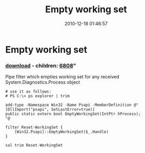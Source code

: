 ﻿---
pid:            2413
parent:         0
children:       6808
poster:         amirul
title:          Empty working set
date:           2010-12-18 01:46:57
format:         posh
---

# Empty working set

### [download](2413.ps1) - children: [6808](6808.md)"

Pipe filter which empties working set for any received System.Diagnostics.Process object

```posh
# use it as follows:
# PS C:\> ps explorer | trim

add-type -Namespace Win32 -Name Psapi -MemberDefinition @"
[DllImport("psapi", SetLastError=true)]
public static extern bool EmptyWorkingSet(IntPtr hProcess);    
"@
 
filter Reset-WorkingSet {
    [Win32.Psapi]::EmptyWorkingSet($_.Handle)
}
 
sal trim Reset-WorkingSet

```
